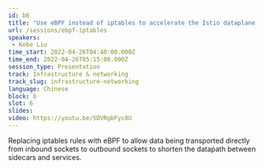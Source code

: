 ```yaml
---
id: b6
title: "Use eBPF instead of iptables to accelerate the Istio dataplane（使用 eBPF 代替 iptables 加速 Istio 数据平面）"
url: /sessions/ebpf-iptables
speakers:
 - Kebe Liu
time_start: 2022-04-26T04:40:00.000Z
time_end: 2022-04-26T05:15:00.000Z
session_type: Presentation
track: Infrastructure & networking
track_slug: infrastructure-networking
language: Chinese
block: b
slot: 6
slides:
video: https://youtu.be/5DVRgbFyc8U
---
```


Replacing iptables rules with eBPF to allow data being transported directly from inbound sockets to outbound sockets to shorten the datapath between sidecars and services.